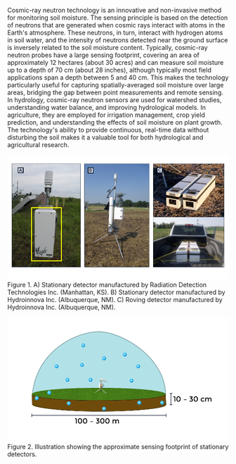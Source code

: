 Cosmic-ray neutron technology is an innovative and non-invasive method for monitoring soil moisture. The sensing principle is based on the detection of neutrons that are generated when cosmic rays interact with atoms in the Earth's atmosphere. These neutrons, in turn, interact with hydrogen atoms in soil water, and the intensity of neutrons detected near the ground surface is inversely related to the soil moisture content. Typically, cosmic-ray neutron probes have a large sensing footprint, covering an area of approximately 12 hectares (about 30 acres) and can measure soil moisture up to a depth of 70 cm (about 28 inches), although typically most field applications span a depth between 5 and 40 cm. This makes the technology particularly useful for capturing spatially-averaged soil moisture over large areas, bridging the gap between point measurements and remote sensing. In hydrology, cosmic-ray neutron sensors are used for watershed studies, understanding water balance, and improving hydrological models. In agriculture, they are employed for irrigation management, crop yield prediction, and understanding the effects of soil moisture on plant growth. The technology's ability to provide continuous, real-time data without disturbing the soil makes it a valuable tool for both hydrological and agricultural research.


![Detectors](img/detectors.png)
Figure 1. A) Stationary detector manufactured by Radiation Detection Technologies Inc. (Manhattan, KS). B) Stationary detector manufactured by Hydroinnova Inc. (Albuquerque, NM). C) Roving detector manufactured by Hydroinnova Inc. (Albuquerque, NM).

![CRNP Footprint](img/CRNP_footprint.png)
Figure 2. Illustration showing the approximate sensing footprint of stationary detectors.






